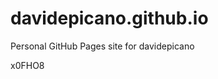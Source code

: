 # davidepicano.github.io
Personal GitHub Pages site for davidepicano



























x0FHO8
